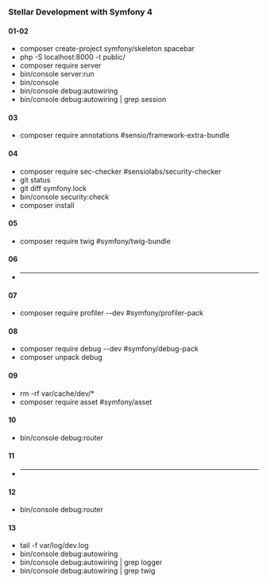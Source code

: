 ### Stellar Development with Symfony 4
#### 01-02
* composer create-project symfony/skeleton spacebar
* php -S localhost:8000 -t public/
* composer require server
* bin/console server:run
* bin/console
* bin/console debug:autowiring
* bin/console debug:autowiring | grep session
#### 03 
* composer require annotations #sensio/framework-extra-bundle
#### 04
* composer require sec-checker #sensiolabs/security-checker
* git status
* git diff symfony.lock
* bin/console security:check
* composer install
#### 05
* composer require twig #symfony/twig-bundle
#### 06
* ---
#### 07
* composer require profiler --dev #symfony/profiler-pack
#### 08
* composer require debug --dev #symfony/debug-pack
* composer unpack debug
#### 09
* rm -rf var/cache/dev/*
* composer require asset #symfony/asset
#### 10
* bin/console debug:router
#### 11
* ---
#### 12
* bin/console debug:router
#### 13
* tail -f var/log/dev.log
* bin/console debug:autowiring
* bin/console debug:autowiring | grep logger
* bin/console debug:autowiring | grep twig

